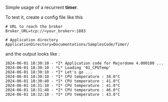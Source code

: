 Simple usage of a recurrent **timer**.

To test it, create a config file like this

	# URL to reach the broker
	Broker_URL=tcp://<your_broker>:1883

	# Application directory
	ApplicationDirectory=Documentations/SamplesCode/Timer/

and the output looks like :

	2024-06-01 18:30:10 - *I* Application code for Majordome 4.000100 ...
	2024-06-01 18:30:10 - *L* Loading '01_CPUTemp'
	2024-06-01 18:30:10 - *I* Let's go ...
	2024-06-01 18:30:10 - *I* CPU temperature : 38.0°C
	2024-06-01 18:30:40 - *I* CPU temperature : 41.0°C
	2024-06-01 18:31:10 - *I* CPU temperature : 41.0°C
	2024-06-01 18:31:40 - *I* CPU temperature : 46.0°C
	2024-06-01 18:32:10 - *I* CPU temperature : 43.0°C

